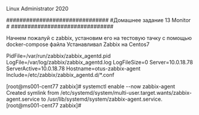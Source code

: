 
Linux Administrator 2020

   ###############################
   #Домашнее задание 13 Monitor  #
   ###############################


Начнем пожалуй с zabbix, установим его на тестовую тачку с помощью docker-compose файла
Устанавливал Zabbix на Centos7




PidFile=/var/run/zabbix/zabbix_agentd.pid
LogFile=/var/log/zabbix/zabbix_agentd.log
LogFileSize=0
Server=10.0.18.78
ServerActive=10.0.18.78
Hostname=otus-zabbix-agent
Include=/etc/zabbix/zabbix_agentd.d/*.conf


[root@ms001-cent77 zabbix]# systemctl enable --now zabbix-agent
Created symlink from /etc/systemd/system/multi-user.target.wants/zabbix-agent.service to /usr/lib/systemd/system/zabbix-agent.service.
[root@ms001-cent77 zabbix]# 
